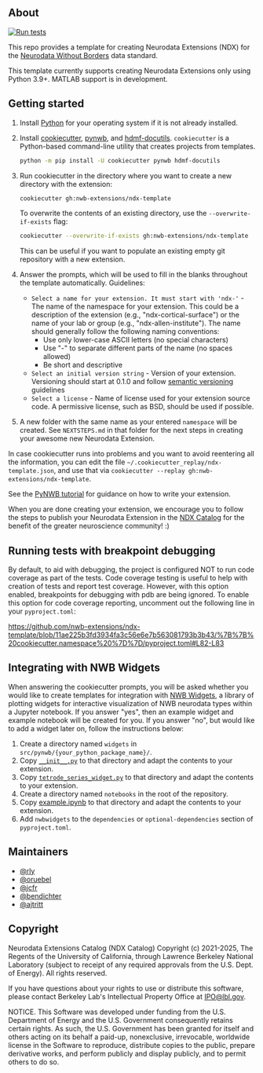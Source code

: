 ## About

[![Run tests](https://github.com/nwb-extensions/ndx-template/actions/workflows/run_tests.yml/badge.svg)](https://github.com/nwb-extensions/ndx-template/actions/workflows/run_tests.yml)

This repo provides a template for creating Neurodata Extensions (NDX) for the
[Neurodata Without Borders](https://nwb.org/)
 data standard.

This template currently supports creating Neurodata Extensions only using Python 3.9+.
MATLAB support is in development.

## Getting started

1. Install [Python](https://www.python.org/downloads/) for your operating system if it is not already installed.

2. Install [cookiecutter](https://pypi.org/project/cookiecutter/), [pynwb](https://pypi.org/project/pynwb/), and [hdmf-docutils](https://pypi.org/project/hdmf-docutils/).
`cookiecutter` is a Python-based command-line utility that creates projects from templates.
   ```bash
   python -m pip install -U cookiecutter pynwb hdmf-docutils
   ```
3. Run cookiecutter in the directory where you want to create a new directory with the extension:
   ```bash
   cookiecutter gh:nwb-extensions/ndx-template
   ```

   To overwrite the contents of an existing directory, use the `--overwrite-if-exists` flag:
   ```bash
   cookiecutter --overwrite-if-exists gh:nwb-extensions/ndx-template
   ```
   This can be useful if you want to populate an existing empty git repository with a new extension.
   
4. Answer the prompts, which will be used to fill in the blanks throughout the
template automatically. Guidelines:
    - `Select a name for your extension. It must start with 'ndx-'` - The name of the namespace for your extension. This could be a
    description of the extension (e.g., "ndx-cortical-surface") or the name of your
    lab or group (e.g., "ndx-allen-institute"). The name should generally follow the following naming conventions:
      - Use only lower-case ASCII letters (no special characters)
      - Use "-" to separate different parts of the name (no spaces allowed)
      - Be short and descriptive
    - `Select an initial version string` - Version of your extension. Versioning should start at 0.1.0 and follow [semantic versioning](https://semver.org/) guidelines
    - `Select a license` - Name of license used for your extension source code. A permissive license, such as BSD, should be used if possible.
5. A new folder with the same name as your entered `namespace` will be
created. See `NEXTSTEPS.md` in that folder for the next steps in creating
your awesome new Neurodata Extension.

In case cookiecutter runs into problems and you want to avoid reentering
all the information, you can edit the file `~/.cookiecutter_replay/ndx-template.json`,
and use that via `cookiecutter --replay gh:nwb-extensions/ndx-template`.

See the [PyNWB tutorial](https://pynwb.readthedocs.io/en/stable/tutorials/general/extensions.html) for guidance on how to write your extension.

When you are done creating your extension, we encourage you to follow the steps
to publish your Neurodata Extension in the [NDX Catalog](https://github.com/nwb-extensions/) for the benefit of the
greater neuroscience community! :)

## Running tests with breakpoint debugging

By default, to aid with debugging, the project is configured NOT to run code coverage as part of the tests. Code coverage testing is useful to help with creation of tests and report test coverage. However, with this option enabled, breakpoints for debugging with pdb are being ignored. To enable this option for code coverage reporting, uncomment out the following line in your `pyproject.toml`:

https://github.com/nwb-extensions/ndx-template/blob/11ae225b3fd3934fa3c56e6e7b563081793b3b43/%7B%7B%20cookiecutter.namespace%20%7D%7D/pyproject.toml#L82-L83

## Integrating with NWB Widgets

When answering the cookiecutter prompts, you will be asked whether you would like to create templates for integration with [NWB Widgets](https://github.com/NeurodataWithoutBorders/nwbwidgets), a library of plotting widgets for interactive visualization of NWB neurodata types within a Jupyter notebook. If you answer "yes", then an example widget and example notebook will be created for you. If you answer "no", but would like to add a widget later on, follow the instructions below:

1. Create a directory named `widgets` in `src/pynwb/{your_python_package_name}/`.
2. Copy [`__init__.py`](https://github.com/nwb-extensions/ndx-template/blob/main/%7B%7B%20cookiecutter.namespace%20%7D%7D/src/pynwb/%7B%7B%20cookiecutter.py_pkg_name%20%7D%7D/widgets/__init__.py) to that directory and adapt the contents to your extension.
3. Copy [`tetrode_series_widget.py`](https://github.com/nwb-extensions/ndx-template/blob/main/%7B%7B%20cookiecutter.namespace%20%7D%7D/src/pynwb/%7B%7B%20cookiecutter.py_pkg_name%20%7D%7D/widgets/tetrode_series_widget.py) to that directory and adapt the contents to your extension.
4. Create a directory named `notebooks` in the root of the repository.
5. Copy [example.ipynb](https://github.com/nwb-extensions/ndx-template/blob/main/%7B%7B%20cookiecutter.namespace%20%7D%7D/notebooks/example.ipynb) to that directory and adapt the contents to your extension.
6. Add `nwbwidgets` to the `dependencies` or `optional-dependencies` section of `pyproject.toml`.

## Maintainers
- [@rly](https://github.com/rly)
- [@oruebel](https://github.com/oruebel)
- [@jcfr](https://github.com/jcfr)
- [@bendichter](https://github.com/bendichter)
- [@ajtritt](https://github.com/ajtritt)

## Copyright

Neurodata Extensions Catalog (NDX Catalog) Copyright (c) 2021-2025,
The Regents of the University of California, through Lawrence
Berkeley National Laboratory (subject to receipt of any required
approvals from the U.S. Dept. of Energy).  All rights reserved.

If you have questions about your rights to use or distribute this software,
please contact Berkeley Lab's Intellectual Property Office at
IPO@lbl.gov.

NOTICE.  This Software was developed under funding from the U.S. Department
of Energy and the U.S. Government consequently retains certain rights.  As
such, the U.S. Government has been granted for itself and others acting on
its behalf a paid-up, nonexclusive, irrevocable, worldwide license in the
Software to reproduce, distribute copies to the public, prepare derivative
works, and perform publicly and display publicly, and to permit others to do so.
